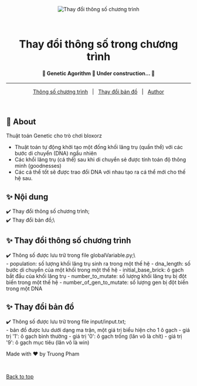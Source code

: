 <div align="center" id="top"> 
  <img src="./.github/app.gif" alt="Thay đổi thông số chương trình" />

  &#xa0;

  <!-- <a href="https://aiintroductionassignment1.netlify.app">Demo</a> -->
</div>

<h1 align="center">Thay đổi thông số trong chương trình</h1>

<p align="center">
  <!-- <img alt="Github top language" src="https://img.shields.io/github/languages/top/{{ngocthanh-hcmut}}/ai-introduction-assignment1?color=56BEB8"> -->

  <!-- <img alt="Github issues" src="https://img.shields.io/github/issues/{{YOUR_GITHUB_USERNAME}}/ai-introduction-assignment1?color=56BEB8" /> -->

  <!-- <img alt="Github forks" src="https://img.shields.io/github/forks/{{YOUR_GITHUB_USERNAME}}/ai-introduction-assignment1?color=56BEB8" /> -->

  <!-- <img alt="Github stars" src="https://img.shields.io/github/stars/{{YOUR_GITHUB_USERNAME}}/ai-introduction-assignment1?color=56BEB8" /> -->
</p>

<!-- Status -->

<h4 align="center"> 
	🚧  Genetic Agorithm 🚀 Under construction...  🚧
</h4> 

<hr>

<p align="center">
  <a href="#dart-about">Thông số chương trình</a> &#xa0; | &#xa0; 
  <a href="#sparkles-features">Thay đổi bản đồ</a> &#xa0; | &#xa0;
  <!-- <a href="#rocket-technologies">Technologies</a> &#xa0; | &#xa0; -->
  <!-- <a href="#white_check_mark-requirements">Requirements</a> &#xa0; | &#xa0; -->
  <!-- <a href="#checkered_flag-starting">Starting</a> &#xa0; | &#xa0; -->
  <!-- <a href="#memo-license">License</a> &#xa0; | &#xa0; -->
  <a href="https://github.com/{{ngocthanh-hcmut}}" target="_blank">Author</a>
</p>

<br>

## :dart: About ##

Thuật toán Genetic cho trò chơi bloxorz
- Thuật toán tự động khởi tạo một đống khối lăng trụ (quần thể) với các bước di chuyển (DNA) ngẩu nhiên
- Các khổi lăng trụ (cá thể) sau khi di chuyển sẻ được tính toán độ thông minh (goodnesses)
- Các cá thể tốt sẽ được trao đổi DNA với nhau tạo ra cá thể mới cho thế hệ sau.

## :sparkles: Nội dung ##

:heavy_check_mark: Thay đổi thông số chương trình;\
:heavy_check_mark: Thay đổi bản đồ;\

## :sparkles: Thay đổi thông số chương trình ##
:heavy_check_mark: Thông số được lưu trữ trong file globalVariable.py;\   
      - population: số lượng khối lăng trụ sinh ra trong một thế hệ
      - dna_length: số bước di chuyển của một khối trong một thế hệ
      - initial_base_brick: ô gạch bắt đầu của khối lăng trụ
      - number_to_mutate: số lượng khối lăng trụ bị đột biến trong một thế hệ
      - number_of_gen_to_mutate: số lượng gen bị đột biến trong một DNA

## :sparkles: Thay đổi bản đồ ##
:heavy_check_mark: Thông số được lưu trữ trong file input/input.txt;\
      - bản đồ được lưu dưới dạng ma trận, một giá trị biểu hiện cho 1 ô gạch
      - giá trị '1': ô gạch bình thường
      - giá trị '0': ô gạch trống (lăn vô là chít)
      - giá trị '9': ô gạch mục tiêu (lăn vô là win)   


Made with :heart: by Truong Pham

&#xa0;

<a href="#top">Back to top</a>
